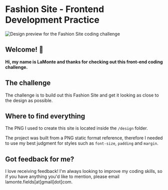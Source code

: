 # Fashion Site - Frontend Development Practice

![Design preview for the Fashion Site coding challenge](/designs/NamelazzFinal.png)
## Welcome! 👋

**Hi, my name is LaMonte and thanks for checking out this front-end coding challenge.**

## The challenge

The challenge is to build out this Fashion Site and get it looking as close to the design as possible.

## Where to find everything

The PNG I used to create this site is located inside the `/design` folder.

The project was built from a PNG static format reference, therefore I needed to use my best judgment for styles such as `font-size`, `padding` and `margin`.

## Got feedback for me?

I love receiving feedback! I'm always looking to improve my coding skills, so if you have anything you'd like to mention, please email lamonte.fields[at]gmail[dot]com.
